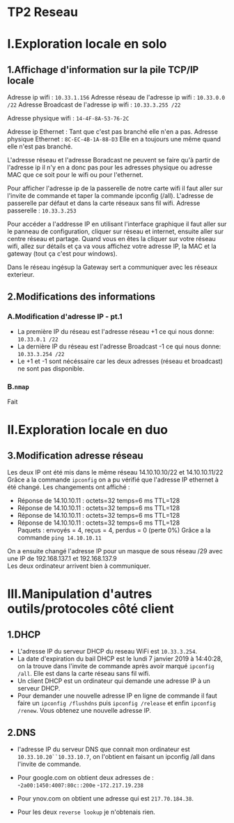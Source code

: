 # TP2 Reseau 
# I.Exploration locale en solo
## 1.Affichage d'information sur la pile TCP/IP locale

Adresse ip wifi : `10.33.1.156`
Adresse réseau de l'adresse ip wifi : `10.33.0.0 /22`
Adresse Broadcast de l'adresse ip wifi : `10.33.3.255 /22`

Adresse physique wifi : `14-4F-8A-53-76-2C`

Adresse ip Ethernet : Tant que c'est pas branché elle n'en a pas.
Adresse physique Ethernet : `8C-EC-4B-1A-88-D3` Elle en a toujours une même quand elle n'est pas branché.

L'adresse réseau et l'adresse Boradcast ne peuvent se faire qu'à partir de l'adresse ip il n'y en a donc pas pour les adresses physique ou adresse MAC que ce soit pour le wifi ou pour l'ethernet.

Pour afficher l'adresse ip de la passerelle de notre carte wifi il faut aller sur l'invite de commande et taper la commande ipconfig (/all).
L'adresse de passerelle par défaut et dans la carte réseaux sans fil wifi.
Adresse passerelle : `10.33.3.253`

Pour accéder a l'addresse IP en utilisant l'interface graphique il faut aller sur le panneau de configuration, cliquer sur réseau et internet, ensuite aller sur centre réseau et partage. Quand vous en êtes la cliquer sur votre réseau wifi, allez sur détails et ça va vous affichez votre adresse IP, la MAC et la gateway (tout ça c'est pour windows).

Dans le réseau ingésup la Gateway sert a communiquer avec les réseaux exterieur.

## 2.Modifications des informations
### A.Modification d'adresse IP - pt.1

- La première IP du réseau est l'adresse réseau +1 ce qui nous donne:
 `10.33.0.1 /22`
- La dernière IP du réseau est l'adresse Broadcast -1 ce qui nous donne:
 `10.33.3.254 /22`
- Le +1 et -1 sont nécéssaire car les deux adresses (réseau et broadcast) ne sont pas disponible.

### B.`nmap`

Fait



# II.Exploration locale en duo

## 3.Modification adresse réseau

Les deux IP ont été mis dans le même réseau 14.10.10.10/22 et 14.10.10.11/22
Grâce a la commande `ipconfig` on a pu vérifié que l'adresse IP ethernet à été changé.
Les changements ont affiché :
* Réponse de 14.10.10.11 : octets=32 temps=6 ms TTL=128
* Réponse de 14.10.10.11 : octets=32 temps=6 ms TTL=128
* Réponse de 14.10.10.11 : octets=32 temps=6 ms TTL=128
* Réponse de 14.10.10.11 : octets=32 temps=6 ms TTL=128  
Paquets : envoyés = 4, reçus = 4, perdus = 0 (perte 0%)
Grâce a la commande `ping 14.10.10.11`

On a ensuite changé l'adresse IP pour un masque de sous réseau /29 avec une IP de 192.168.137.1 et 192.168.137.9  
Les deux ordinateur arrivent bien à communiquer.


# III.Manipulation d'autres outils/protocoles côté client

## 1.DHCP

* L'adresse IP du serveur DHCP du reseau WiFi est `10.33.3.254`.
* La date d'expiration du bail DHCP est le lundi 7 janvier 2019 à 14:40:28, on la trouve dans l'invite de commande après avoir marqué `ipconfig /all`. Elle est dans la carte réseau sans fil wifi.
* Un client DHCP est un ordinateur qui demande une adresse IP à un serveur DHCP.
* Pour demander une nouvelle adresse IP en ligne de commande il faut faire un `ipconfig /flushdns` puis `ipconfig /release` et enfin `ipconfig /renew`. Vous obtenez une nouvelle adresse IP.

## 2.DNS

* l'adresse IP du serveur DNS que connait mon ordinateur est `10.33.10.20``10.33.10.7`, on l'obtient en faisant un ipconfig /all dans l'invite de commande.
* Pour google.com on obtient deux adresses de :
-`2a00:1450:4007:80c::200e`
-`172.217.19.238`

* Pour ynov.com on obtient une adresse qui est `217.70.184.38`.

* Pour les deux `reverse lookup` je n'obtenais rien.

